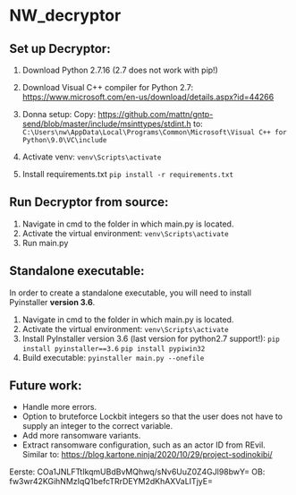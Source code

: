 # NW_decryptor


Set up Decryptor:
------
1. Download Python 2.7.16 (2.7 does not work with pip!)
2. Download Visual C++ compiler for Python 2.7:
https://www.microsoft.com/en-us/download/details.aspx?id=44266
3. Donna setup:
Copy:
https://github.com/mattn/gntp-send/blob/master/include/msinttypes/stdint.h
to:
`C:\Users\nw\AppData\Local\Programs\Common\Microsoft\Visual C++ for Python\9.0\VC\include`

4. Activate venv:
`venv\Scripts\activate`

5. Install requirements.txt
`pip install -r requirements.txt`


Run Decryptor from source:
------
1. Navigate in cmd to the folder in which main.py is located.
2. Activate the virtual environment:
`venv\Scripts\activate`
3. Run main.py


Standalone executable:
------
In order to create a standalone executable, you will need to install Pyinstaller **version 3.6**.

1. Navigate in cmd to the folder in which main.py is located.
2. Activate the virtual environment:
	`venv\Scripts\activate`
3. Install PyInstaller version 3.6 (last version for python2.7 support!):
	`pip install pyinstaller==3.6`
	`pip install pypiwin32`
4. Build executable:
	`pyinstaller main.py --onefile`




Future work:
------
- Handle more errors.
- Option to bruteforce Lockbit integers so that the user does not have to supply an integer to the correct variable.
- Add more ransomware variants.
- Extract ransomware configuration, such as an actor ID from REvil. Similar to: https://blog.kartone.ninja/2020/10/29/project-sodinokibi/

Eerste: COa1JNLFTtIkqmUBdBvMQhwq/sNv6UuZ0Z4GJl98bwY=
OB: fw3wr42KGihNMzIqQ1befcTRrDEYM2dKhAXVaLITjyE=

